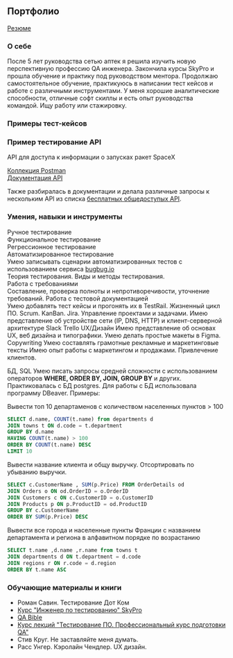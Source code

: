## Портфолио

[Резюме](https://iradzen.github.io/)

### О себе

После 5 лет руководства сетью аптек я решила изучить новую перспективную профессию QA инженера. Закончила курсы SkyPro и прошла обучение и практику под руководством ментора. Продолжаю самостоятельное обучение, практикуюсь в написании тест кейсов и работе с различными инструментами. У меня хорошие аналитические способности, отличные софт скиллы и есть опыт руководства командой. Ищу работу или стажировку.

### Примеры тест-кейсов

### Пример тестирование API

API для доступа к информации о запусках ракет SpaceX

[Коллекция Postman](https://documenter.getpostman.com/view/27289013/2s93eYUBqg)  
[Документация API](https://docs.spacexdata.com/)

Также разбиралась в документации и делала различные запросы к нескольким API из списка [бесплатных общедоступых API](https://rapidapi.com/collection/list-of-free-apis).

### Умения, навыки и инструменты

Ручное тестирование  
Функциональное тестирование  
Регрессионное тестирование  
Автоматизированное тестирование  
Умею записывать сценарии автоматизированных тестов с использованием сервиса [bugbug.io](https://bugbug.io)  
Теория тестирования. Виды и методы тестирования.  
Работа с требованиями  
Составление, проверка полноты и непротиворечивости, уточнение требований.
Работа с тестовой документацией  
Умею добавлять тест кейсы и прогонять их в TestRail.
Жизненный цикл ПО. Scrum. KanBan.
Jira. Управление проектами и задачами.
Имею представление об устройстве сети (IP, DNS, HTTP) и клиент-серверной архитектуре
Slack
Trello
UX/Дизайн
Имею представление об основах UX, веб дизайна и типографики. Умею делать простые макеты в Figma.
Copywriting
Умею составлять грамотные рекламные и маркетинговые тексты
Имею опыт работы с маркетингом и продажами. Привлечение клиентов.

БД, SQL
Умею писать запросы средней сложности с использованием операторов **WHERE, ORDER BY, JOIN, GROUP BY** и других. Практиковалась с БД postgres. Для работы с БД использовала программу DBeaver.
Примеры:  

Вывести топ 10 департаменов с количеством населенных пунктов > 100  
```sql
SELECT d.name, COUNT(t.name) from departments d
JOIN towns t ON d.code = t.department
GROUP BY d.name
HAVING COUNT(t.name) > 100
ORDER BY COUNT(t.name) DESC
LIMIT 10
```

Вывести название клиента и общу выручку. Отсортировать по убыванию выручки.
```sql
SELECT c.CustomerName , SUM(p.Price) FROM OrderDetails od
JOIN Orders o ON od.OrderID = o.OrderID
JOIN Customers c ON c.CustomerID = o.CustomerID
JOIN Products p ON p.ProductID = od.ProductID
GROUP BY c.CustomerName
ORDER BY SUM(p.Price) DESC
```

Вывести все города и населенные пункты Франции с названием департамента и региона в алфавитном порядке по возрастанию  
```sql
SELECT t.name ,d.name ,r.name from towns t
JOIN departments d ON t.department = d.code
JOIN regions r ON r.code = d.region
ORDER BY t.name ASC
```

### Обучающие материалы и книги

* Роман Савин. Тестирование Дот Ком
* [Курс "Инженер по тестированию" SkyPro](https://sky.pro/courses/programming/qa-engineer)
* [QA Bible](https://vladislaveremeev.gitbook.io/qa_bible/)
* [Курс лекций "Тестирование ПО. Профессиональный курс подготовки QA"](https://www.youtube.com/watch?v=MmbVEwYnWTs&list=PLZqgWWF4O-zg03RGSZ2GpHLE3BmO8bjKo)
* Стив Круг. Не заставляйте меня думать.
* Расс Унгер. Кэролайн Чендлер. UX дизайн.
